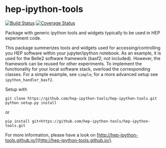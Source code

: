 # hep-ipython-tools
[![Build Status](https://travis-ci.org/hep-ipython-tools/hep-ipython-tools.svg?branch=master)](https://travis-ci.org/hep-ipython-tools/hep-ipython-tools)
[![Coverage Status](https://coveralls.io/repos/github/hep-ipython-tools/hep-ipython-tools/badge.svg?branch=master)](https://coveralls.io/github/hep-ipython-tools/hep-ipython-tools?branch=master)

Package with generic ipython tools and widgets typically to be used in HEP experiment code.

This package summerizes tools and widgets used for accessing/controlling you HEP software within your jupyter/ipython notebook. As an example, it is used for the Belle2 software framework (basf2; not included). 
However, the framework can be reused for other experiments. To implement the functionality for your local software stack, overload the corresponding 
classes. For a simple example, see `simple`; for a more advanced setup see `ipython_handler_basf2`.

Setup with 

    git clone https://github.com/hep-ipython-tools/hep-ipython-tools.git
    python setup.py install
  
or

    pip install git+https://github.com/hep-ipython-tools/hep-ipython-tools.git
    
For more information, please have a look on [http://hep-ipython-tools.github.io/](http://hep-ipython-tools.github.io/).
